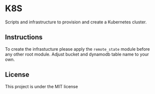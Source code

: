 # K8S

Scripts and infrastructure to provision and create a Kubernetes cluster.

## Instructions

To create the infrastucture please apply the ```remote_state``` module before any other root module. Adjust bucket and dynamodb table name to your own.

## License

This project is under the MIT license